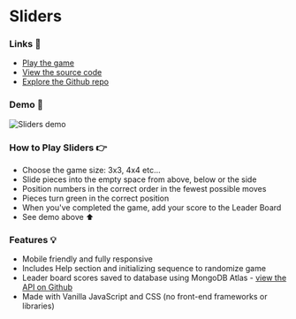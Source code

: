 # Sliders

### Links 🔗
- [Play the game](https://js-sliders-game.rolandjlevy.repl.co/)
- [View the source code](https://replit.com/@RolandJLevy/js-sliders-game)
- [Explore the Github repo](https://github.com/rolandjlevy/js-sliders-game)

### Demo 🏁
![Sliders demo](https://github.com/rolandjlevy/js-sliders-game/blob/master/images/sliders-demo.gif?raw=true "Sliders demo")

### How to Play Sliders 👉
- Choose the game size: 3x3, 4x4 etc...
- Slide pieces into the empty space from above, below or the side
- Position numbers in the correct order in the fewest possible moves
- Pieces turn green in the correct position
- When you've completed the game, add your score to the Leader Board
- See demo above ⬆

### Features 💡
- Mobile friendly and fully responsive
- Includes Help section and initializing sequence to randomize game
- Leader board scores saved to database using MongoDB Atlas - [view the API on Github](https://github.com/rolandjlevy/express-portfolio-api)
- Made with Vanilla JavaScript and CSS (no front-end frameworks or libraries)